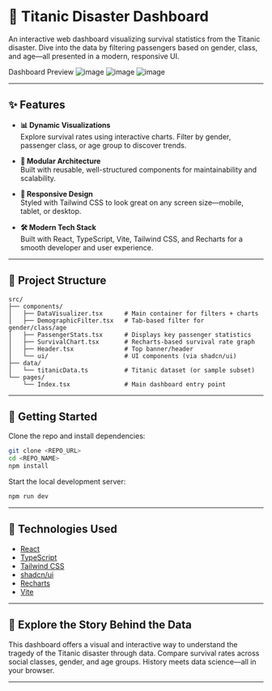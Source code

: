 

# 🚢 Titanic Disaster Dashboard

An interactive web dashboard visualizing survival statistics from the Titanic disaster. Dive into the data by filtering passengers based on gender, class, and age—all presented in a modern, responsive UI.

Dashboard Preview
![image](https://github.com/user-attachments/assets/a3176c46-3067-436c-9508-64952feab96c)
![image](https://github.com/user-attachments/assets/63bc7a55-8a64-47d8-85d2-5e1ec7815b32)
![image](https://github.com/user-attachments/assets/28a2a674-5c64-42e0-a8f6-425e6d87b1d7)




---

## ✨ Features

- **📊 Dynamic Visualizations**  
  Explore survival rates using interactive charts. Filter by gender, passenger class, or age group to discover trends.

- **🧩 Modular Architecture**  
  Built with reusable, well-structured components for maintainability and scalability.

- **📱 Responsive Design**  
  Styled with Tailwind CSS to look great on any screen size—mobile, tablet, or desktop.

- **🛠️ Modern Tech Stack**  
  Built with React, TypeScript, Vite, Tailwind CSS, and Recharts for a smooth developer and user experience.

---

## 📁 Project Structure

```
src/
├── components/
│   ├── DataVisualizer.tsx      # Main container for filters + charts
│   ├── DemographicFilter.tsx   # Tab-based filter for gender/class/age
│   ├── PassengerStats.tsx      # Displays key passenger statistics
│   ├── SurvivalChart.tsx       # Recharts-based survival rate graph
│   ├── Header.tsx              # Top banner/header
│   └── ui/                     # UI components (via shadcn/ui)
├── data/
│   └── titanicData.ts          # Titanic dataset (or sample subset)
└── pages/
    └── Index.tsx               # Main dashboard entry point
```

---

## 🚀 Getting Started

Clone the repo and install dependencies:

```bash
git clone <REPO_URL>
cd <REPO_NAME>
npm install
```

Start the local development server:

```bash
npm run dev
```


---

## 🧪 Technologies Used

- [React](https://react.dev/)
- [TypeScript](https://www.typescriptlang.org/)
- [Tailwind CSS](https://tailwindcss.com/)
- [shadcn/ui](https://ui.shadcn.com/)
- [Recharts](https://recharts.org/en-US/)
- [Vite](https://vitejs.dev/)

---




## 🧭 Explore the Story Behind the Data

This dashboard offers a visual and interactive way to understand the tragedy of the Titanic disaster through data. Compare survival rates across social classes, gender, and age groups. History meets data science—all in your browser.

---

